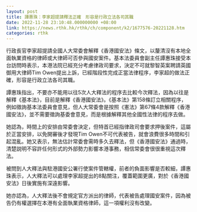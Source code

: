 ```yaml
---
layout: post
title: 譚惠珠：李家超提請釋法正確　形容是行政立法各司其職
date: 2022-11-28 23:10:48.000000000 +08:00
link: https://news.rthk.hk/rthk/ch/component/k2/1677576-20221128.htm
categories: rthk
---
```


行政長官李家超提請全國人大常委會解釋《香港國安法》條文，以釐清沒有本地全面執業資格的律師或大律師可否參與國安案件。基本法委員會副主任譚惠珠接受本台訪問時表示，本港法院已經充分考慮律政司要求，決定不可就黎智英案聘請英國御用大律師Tim Owen提出上訴，已經階段性完成正當法律程序，李家超的做法正確，形容是行政立法各司其職。

譚惠珠指出，不要亦不能用以往5次人大釋法的程序去比較今次釋法，因為以往是解釋《基本法》，目前是解釋《香港國安法》。《基本法》第158條訂立相關程序，例如徵詢基本法委員會意見，但人大常委會是按照《憲法》第67條4款解釋《香港國安法》，並不需要徵詢基委會意見，而是根據解釋其他全國性法律的程序去做。

她認為，時間上的安排由常委會決定，但特首已經指律政司會要求押後案件，這屬於正當安排，以免開審後才發現Tim Owen不可代表被告，就會浪費很多時間和引起混亂。她又表示，無法估計常委會需時多久去釋法，但《香港國安法》通過時，清楚説明不容許任何形式的外部勢力影響本港事務，相信常委會很很重視這次釋法。

被問到人大釋法與駐港國安公署行使案件管轄權，前者的負面影響是否較細，譚惠珠表示，人大釋法可以處理李家超提出的8點關注，覆蓋範圍更廣，對於《香港國安法》日後實施有深遠影響。

她亦認為，人大釋法後不會規定官方派出的律師，代表被告處理國安案件，因為被告仍有權選擇在本港有全面執業資格律師，這一項權利沒有改變。
